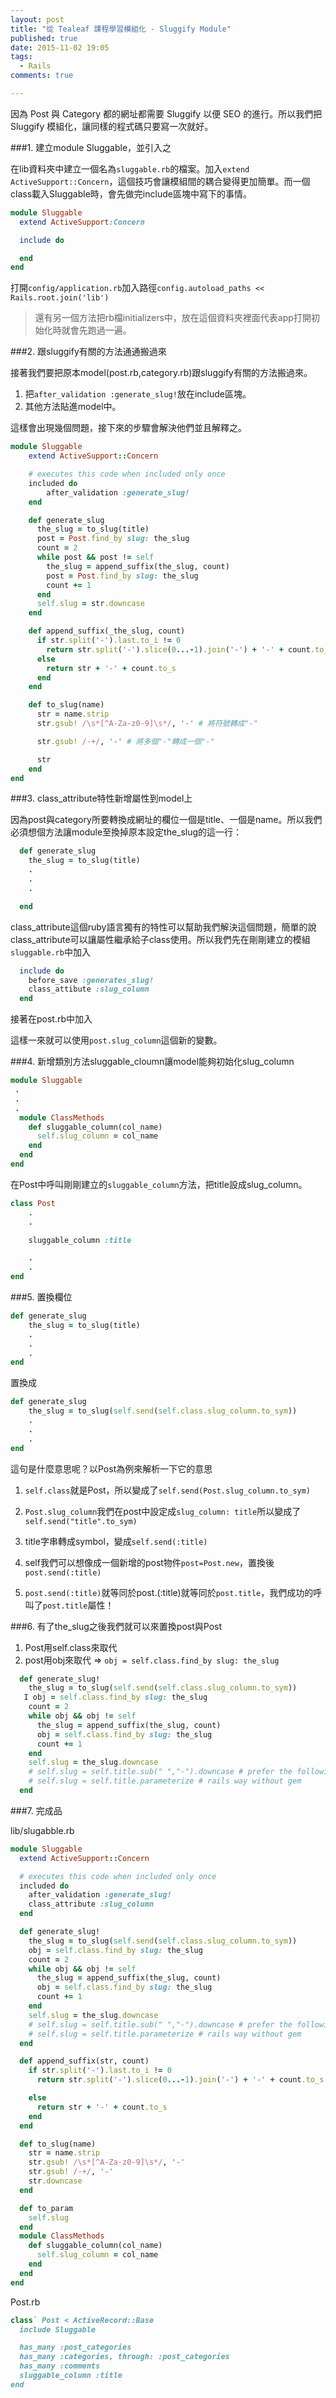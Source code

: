 ```yaml
---
layout: post
title: "從 Tealeaf 課程學習模組化 - Sluggify Module"
published: true
date: 2015-11-02 19:05
tags:
  - Rails
comments: true

---
```

因為 Post 與 Category 都的網址都需要 Sluggify 以便 SEO 的進行。所以我們把 Sluggify 模組化，讓同樣的程式碼只要寫一次就好。

###1. 建立module Sluggable，並引入之

在lib資料夾中建立一個名為`sluggable.rb`的檔案。加入`extend ActiveSupport::Concern`，這個技巧會讓模組間的耦合變得更加簡單。而一個class載入Sluggable時，會先做完include區塊中寫下的事情。

```rb
module Sluggable
  extend ActiveSupport:Concern

  include do

  end
end
```

打開`config/application.rb`加入路徑`config.autoload_paths << Rails.root.join('lib')`
> 還有另一個方法把rb檔initializers中，放在這個資料夾裡面代表app打開初始化時就會先跑過一遍。

###2. 跟sluggify有關的方法通通搬過來

接著我們要把原本model(post.rb,category.rb)跟sluggify有關的方法搬過來。

1. 把`after_validation :generate_slug!`放在include區塊。
1. 其他方法貼進model中。

這樣會出現幾個問題，接下來的步驟會解決他們並且解釋之。

```rb
module Sluggable
    extend ActiveSupport::Concern

    # executes this code when included only once
    included do
        after_validation :generate_slug!
    end

    def generate_slug
      the_slug = to_slug(title)
      post = Post.find_by slug: the_slug
      count = 2
      while post && post != self
        the_slug = append_suffix(the_slug, count)
        post = Post.find_by slug: the_slug
        count += 1
      end
      self.slug = str.downcase
    end

    def append_suffix(_the_slug, count)
      if str.split('-').last.to_i != 0
        return str.split('-').slice(0...-1).join('-') + '-' + count.to_s
      else
        return str + '-' + count.to_s
      end
    end

    def to_slug(name)
      str = name.strip
      str.gsub! /\s*[^A-Za-z0-9]\s*/, '-' # 將符號轉成"-"

      str.gsub! /-+/, '-' # 將多個"-"轉成一個"-"

      str
    end
end
```

###3. class_attribute特性新增屬性到model上

因為post與category所要轉換成網址的欄位一個是title、一個是name。所以我們必須想個方法讓module至換掉原本設定the_slug的這一行：

```rb
  def generate_slug
    the_slug = to_slug(title)
    .
    .
    .

  end
```

class_attribute這個ruby語言獨有的特性可以幫助我們解決這個問題，簡單的說class_attribute可以讓屬性繼承給子class使用。所以我們先在剛剛建立的模組`sluggable.rb`中加入

```rb
  include do
    before_save :generates_slug!
    class_attibute :slug_column
  end
```

接著在post.rb中加入



這樣一來就可以使用`post.slug_column`這個新的變數。

###4. 新增類別方法sluggable_cloumn讓model能夠初始化slug_column

```rb
module Sluggable
 .
 .
 .
  module ClassMethods
    def sluggable_column(col_name)
      self.slug_column = col_name
    end
  end
end
```

在Post中呼叫剛剛建立的`sluggable_column`方法，把title設成slug_column。

```rb
class Post
    .
    .

    sluggable_column :title

    .
    .
end
```

###5. 置換欄位

```rb
def generate_slug
    the_slug = to_slug(title)
    .
    .
    .
end
```

置換成

```rb
def generate_slug
    the_slug = to_slug(self.send(self.class.slug_column.to_sym))
    .
    .
    .
end
```

這句是什麼意思呢？以Post為例來解析一下它的意思

1. `self.class`就是Post，所以變成了`self.send(Post.slug_column.to_sym)`

1. `Post.slug_column`我們在post中設定成`slug_column: title`所以變成了`self.send("title".to_sym)`

1. title字串轉成symbol，變成`self.send(:title)`

1. self我們可以想像成一個新增的post物件`post=Post.new`，置換後`post.send(:title)`

1. `post.send(:title)`就等同於post.(:title)就等同於`post.title`，我們成功的呼叫了`post.title`屬性！


###6. 有了the_slug之後我們就可以來置換post與Post

1. Post用self.class來取代
1. post用obj來取代 => `obj = self.class.find_by slug: the_slug`

```rb
  def generate_slug!
    the_slug = to_slug(self.send(self.class.slug_column.to_sym))
   I obj = self.class.find_by slug: the_slug
    count = 2
    while obj && obj != self
      the_slug = append_suffix(the_slug, count)
      obj = self.class.find_by slug: the_slug
      count += 1
    end
    self.slug = the_slug.downcase
    # self.slug = self.title.sub(" ","-").downcase # prefer the following
    # self.slug = self.title.parameterize # rails way without gem
  end
```

###7. 完成品

lib/slugabble.rb

```rb
module Sluggable
  extend ActiveSupport::Concern

  # executes this code when included only once
  included do
    after_validation :generate_slug!
    class_attribute :slug_column
  end

  def generate_slug!
    the_slug = to_slug(self.send(self.class.slug_column.to_sym))
    obj = self.class.find_by slug: the_slug
    count = 2
    while obj && obj != self
      the_slug = append_suffix(the_slug, count)
      obj = self.class.find_by slug: the_slug
      count += 1
    end
    self.slug = the_slug.downcase
    # self.slug = self.title.sub(" ","-").downcase # prefer the following
    # self.slug = self.title.parameterize # rails way without gem
  end

  def append_suffix(str, count)
    if str.split('-').last.to_i != 0
      return str.split('-').slice(0...-1).join('-') + '-' + count.to_s

    else
      return str + '-' + count.to_s
    end
  end

  def to_slug(name)
    str = name.strip
    str.gsub! /\s*[^A-Za-z0-9]\s*/, '-'
    str.gsub! /-+/, '-'
    str.downcase
  end

  def to_param
    self.slug
  end
  module ClassMethods
    def sluggable_column(col_name)
      self.slug_column = col_name
    end
  end
end
```

Post.rb

```rb
class` Post < ActiveRecord::Base
  include Sluggable

  has_many :post_categories
  has_many :categories, through: :post_categories
  has_many :comments
  sluggable_column :title
end
```
